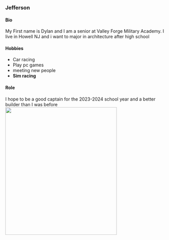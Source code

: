 ### Jefferson
#### Bio
 My First name is Dylan and I am a senior at Valley Forge Military Academy. I live in Howell NJ and i want to major in architecture after high school 

#### Hobbies
* Car racing
* Play pc games
* meeting new people
* **Sim racing**
#### Role
 I hope to be a good captain for the 2023-2024 school year and a better builder than I was before
<img src="media/jeffbio1.jpeg" width="350" height="400">
